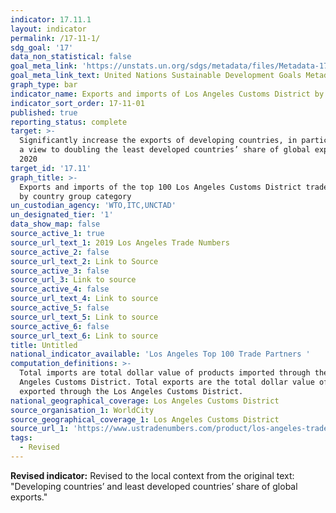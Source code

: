 ```yaml
---
indicator: 17.11.1
layout: indicator
permalink: /17-11-1/
sdg_goal: '17'
data_non_statistical: false
goal_meta_link: 'https://unstats.un.org/sdgs/metadata/files/Metadata-17-11-01.pdf'
goal_meta_link_text: United Nations Sustainable Development Goals Metadata (pdf 468kB)
graph_type: bar
indicator_name: Exports and imports of Los Angeles Customs District by country group category
indicator_sort_order: 17-11-01
published: true
reporting_status: complete
target: >-
  Significantly increase the exports of developing countries, in particular with
  a view to doubling the least developed countries’ share of global exports by
  2020
target_id: '17.11'
graph_title: >-
  Exports and imports of the top 100 Los Angeles Customs District trade partners
  by country group category
un_custodian_agency: 'WTO,ITC,UNCTAD'
un_designated_tier: '1'
data_show_map: false
source_active_1: true
source_url_text_1: 2019 Los Angeles Trade Numbers
source_active_2: false
source_url_text_2: Link to Source
source_active_3: false
source_url_3: Link to source
source_active_4: false
source_url_text_4: Link to source
source_active_5: false
source_url_text_5: Link to source
source_active_6: false
source_url_text_6: Link to source
title: Untitled
national_indicator_available: 'Los Angeles Top 100 Trade Partners '
computation_definitions: >-
  Total imports are total dollar value of products imported through the Los
  Angeles Customs District. Total exports are the total dollar value of products
  exported through the Los Angeles Customs District.
national_geographical_coverage: Los Angeles Customs District
source_organisation_1: WorldCity
source_geographical_coverage_1: Los Angeles Customs District
source_url_1: 'https://www.ustradenumbers.com/product/los-angeles-tradenumbers-2019/'
tags:
  - Revised
---
```

**Revised indicator:** Revised to the local context from the original text: "Developing countries’ and least developed countries’ share of global exports."
